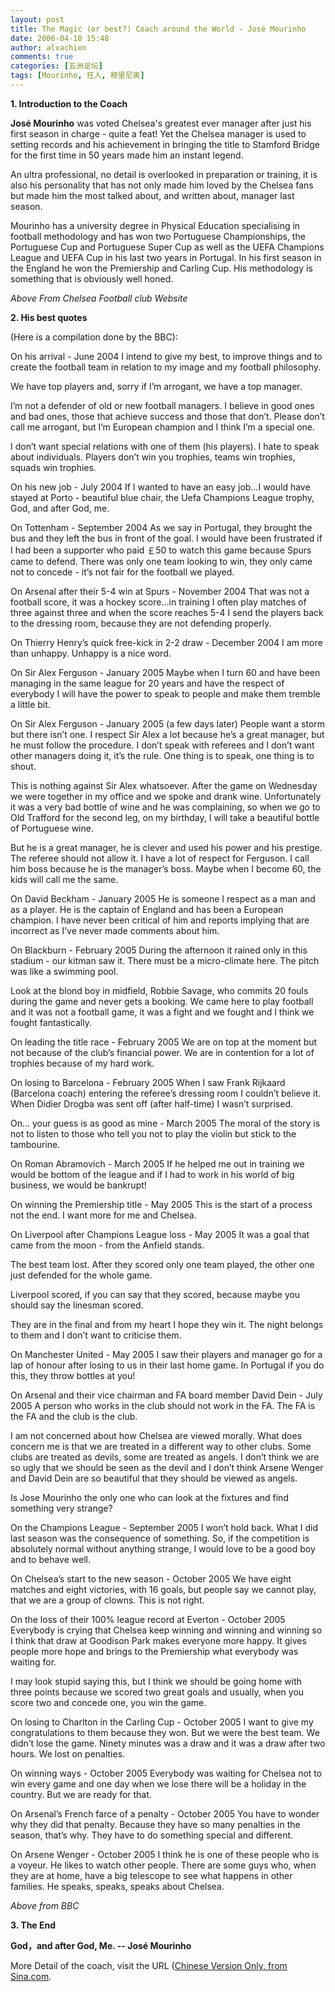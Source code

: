 ```yaml
---
layout: post
title: The Magic (or best?) Coach around the World - José Mourinho
date: 2006-04-18 15:48
author: alvachien
comments: true
categories: [五洲足坛]
tags: [Mourinho, 狂人, 穆里尼奥]
---
```



**1. Introduction to the Coach**

**José Mourinho** was voted Chelsea's greatest ever manager after just his first season in charge - quite a feat!  Yet the Chelsea manager is used to setting records and his achievement in bringing the title to Stamford Bridge for the first time in 50 years made him an instant legend.

An ultra professional, no detail is overlooked in preparation or training, it is also his personality that has not only made him loved by the Chelsea fans but made him the most talked about, and written about, manager last season.   

Mourinho has a university degree in Physical Education specialising in football methodology and has won two Portuguese Championships, the Portuguese Cup and Portuguese Super Cup as well as the UEFA Champions League and UEFA Cup in his last two years in Portugal.  In his first season in the England he won the Premiership and Carling Cup.  His methodology is something that is obviously well honed. 
 
*Above From Chelsea Football club Website*

**2. His best quotes**

(Here is a compilation done by the BBC):


On his arrival - June 2004
I intend to give my best, to improve things and to create the football team in relation to my image and my football philosophy.

We have top players and, sorry if I’m arrogant, we have a top manager.

I’m not a defender of old or new football managers. I believe in good ones and bad ones, those that achieve success and those that don’t. Please don’t call me arrogant, but I’m European champion and I think I’m a special one.

I don’t want special relations with one of them (his players). I hate to speak about individuals. Players don’t win you trophies, teams win trophies, squads win trophies.

On his new job - July 2004
If I wanted to have an easy job…I would have stayed at Porto - beautiful blue chair, the Uefa Champions League trophy, God, and after God, me.

On Tottenham - September 2004
As we say in Portugal, they brought the bus and they left the bus in front of the goal. I would have been frustrated if I had been a supporter who paid ￡50 to watch this game because Spurs came to defend. There was only one team looking to win, they only came not to concede - it’s not fair for the football we played.

On Arsenal after their 5-4 win at Spurs - November 2004
That was not a football score, it was a hockey score…in training I often play matches of three against three and when the score reaches 5-4 I send the players back to the dressing room, because they are not defending properly.

On Thierry Henry’s quick free-kick in 2-2 draw - December 2004
I am more than unhappy. Unhappy is a nice word.

On Sir Alex Ferguson - January 2005
Maybe when I turn 60 and have been managing in the same league for 20 years and have the respect of everybody I will have the power to speak to people and make them tremble a little bit.

On Sir Alex Ferguson - January 2005 (a few days later)
People want a storm but there isn’t one. I respect Sir Alex a lot because he’s a great manager, but he must follow the procedure. I don’t speak with referees and I don’t want other managers doing it, it’s the rule. One thing is to speak, one thing is to shout.

This is nothing against Sir Alex whatsoever. After the game on Wednesday we were together in my office and we spoke and drank wine. Unfortunately it was a very bad bottle of wine and he was complaining, so when we go to Old Trafford for the second leg, on my birthday, I will take a beautiful bottle of Portuguese wine.

But he is a great manager, he is clever and used his power and his prestige. The referee should not allow it. I have a lot of respect for Ferguson. I call him boss because he is the manager’s boss. Maybe when I become 60, the kids will call me the same.

On David Beckham - January 2005
He is someone I respect as a man and as a player. He is the captain of England and has been a European champion. I have never been critical of him and reports implying that are incorrect as I’ve never made comments about him.

On Blackburn - February 2005
During the afternoon it rained only in this stadium - our kitman saw it. There must be a micro-climate here. The pitch was like a swimming pool.

Look at the blond boy in midfield, Robbie Savage, who commits 20 fouls during the game and never gets a booking. We came here to play football and it was not a football game, it was a fight and we fought and I think we fought fantastically.

On leading the title race - February 2005
We are on top at the moment but not because of the club’s financial power. We are in contention for a lot of trophies because of my hard work.

On losing to Barcelona - February 2005
When I saw Frank Rijkaard (Barcelona coach) entering the referee’s dressing room I couldn’t believe it. When Didier Drogba was sent off (after half-time) I wasn’t surprised.

On… your guess is as good as mine - March 2005
The moral of the story is not to listen to those who tell you not to play the violin but stick to the tambourine.

On Roman Abramovich - March 2005
If he helped me out in training we would be bottom of the league and if I had to work in his world of big business, we would be bankrupt!

On winning the Premiership title - May 2005
This is the start of a process not the end. I want more for me and Chelsea.

On Liverpool after Champions League loss - May 2005
It was a goal that came from the moon - from the Anfield stands.

The best team lost. After they scored only one team played, the other one just defended for the whole game.

Liverpool scored, if you can say that they scored, because maybe you should say the linesman scored.

They are in the final and from my heart I hope they win it. The night belongs to them and I don’t want to criticise them.

On Manchester United - May 2005
I saw their players and manager go for a lap of honour after losing to us in their last home game. In Portugal if you do this, they throw bottles at you!

On Arsenal and their vice chairman and FA board member David Dein - July 2005
A person who works in the club should not work in the FA. The FA is the FA and the club is the club.

I am not concerned about how Chelsea are viewed morally. What does concern me is that we are treated in a different way to other clubs. Some clubs are treated as devils, some are treated as angels. I don’t think we are so ugly that we should be seen as the devil and I don’t think Arsene Wenger and David Dein are so beautiful that they should be viewed as angels.

Is Jose Mourinho the only one who can look at the fixtures and find something very strange?

On the Champions League - September 2005
I won’t hold back. What I did last season was the consequence of something. So, if the competition is absolutely normal without anything strange, I would love to be a good boy and to behave well.

On Chelsea’s start to the new season - October 2005
We have eight matches and eight victories, with 16 goals, but people say we cannot play, that we are a group of clowns. This is not right.

On the loss of their 100% league record at Everton - October 2005
Everybody is crying that Chelsea keep winning and winning and winning so I think that draw at Goodison Park makes everyone more happy. It gives people more hope and brings to the Premiership what everybody was waiting for.

I may look stupid saying this, but I think we should be going home with three points because we scored two great goals and usually, when you score two and concede one, you win the game.

On losing to Charlton in the Carling Cup - October 2005
I want to give my congratulations to them because they won. But we were the best team. We didn’t lose the game. Ninety minutes was a draw and it was a draw after two hours. We lost on penalties.

On winning ways - October 2005
Everybody was waiting for Chelsea not to win every game and one day when we lose there will be a holiday in the country. But we are ready for that.

On Arsenal’s French farce of a penalty - October 2005
You have to wonder why they did that penalty. Because they have so many penalties in the season, that’s why. They have to do something special and different.

On Arsene Wenger - October 2005
I think he is one of these people who is a voyeur. He likes to watch other people. There are some guys who, when they are at home, have a big telescope to see what happens in other families. He speaks, speaks, speaks about Chelsea.

*Above from BBC*

**3. The End**

**God，and after God, Me. -- José Mourinho**

More Detail of the coach, visit the URL ([Chinese Version Only, from Sina.com](http://sports.sina.com.cn/g/2006-04-18/14352167318.shtml).

